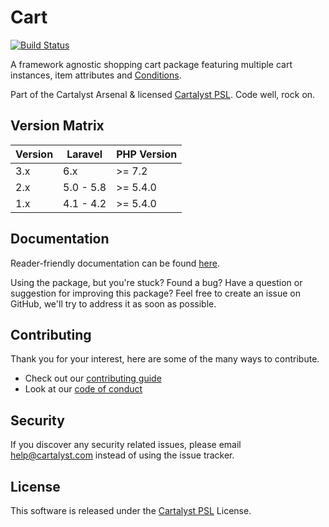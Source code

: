 # Cart

[![Build Status][icon-travis]][link-travis]

A framework agnostic shopping cart package featuring multiple cart instances, item attributes and [Conditions](https://cartalyst.com/manual/conditions).

Part of the Cartalyst Arsenal & licensed [Cartalyst PSL](LICENSE). Code well, rock on.

## Version Matrix

Version | Laravel   | PHP Version
------- | --------- | ------------
3.x     | 6.x       | >= 7.2
2.x     | 5.0 - 5.8 | >= 5.4.0
1.x     | 4.1 - 4.2 | >= 5.4.0

## Documentation

Reader-friendly documentation can be found [here][link-docs].

Using the package, but you're stuck? Found a bug? Have a question or suggestion for improving this package? Feel free to create an issue on GitHub, we'll try to address it as soon as possible.

## Contributing

Thank you for your interest, here are some of the many ways to contribute.

- Check out our [contributing guide](/.github/CONTRIBUTING.md)
- Look at our [code of conduct](/.github/CODE_OF_CONDUCT.md)

## Security

If you discover any security related issues, please email help@cartalyst.com instead of using the issue tracker.

## License

This software is released under the [Cartalyst PSL](LICENSE) License.

[link-docs]:   https://cartalyst.com/manual/cart
[link-travis]: https://travis-ci.com/cartalyst/cart

[icon-travis]: https://travis-ci.com/cartalyst/cart.svg?token=98Zt8zYdwyheTKqziswS&branch=3.0
